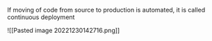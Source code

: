 If moving of code from source to production is automated, it is called continuous deployment

![[Pasted image 20221230142716.png]]
